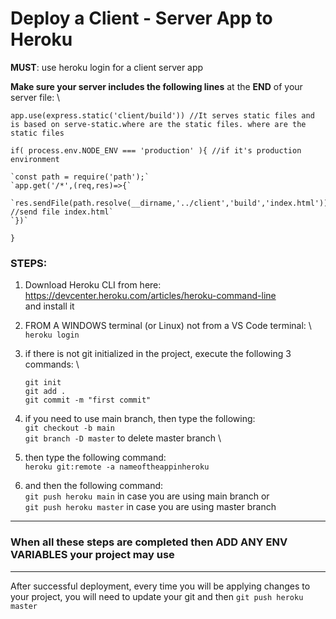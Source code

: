 # Deploy a Client - Server App to Heroku

**MUST**: use heroku login for a client server app

**Make sure your server includes the following lines** at the **END** of your server file: \

`app.use(express.static('client/build')) //It serves static files and is based on serve-static.where are the static files. where are the static files`

`if( process.env.NODE_ENV === 'production' ){ //if it's production environment`
    
    `const path = require('path');`
    `app.get('/*',(req,res)=>{`
        `res.sendFile(path.resolve(__dirname,'../client','build','index.html')) //send file index.html`
    `})`
`}`


### STEPS:

1. Download Heroku CLI from here:\
 https://devcenter.heroku.com/articles/heroku-command-line \
 and install it
2. FROM A WINDOWS terminal (or Linux) not from a VS Code terminal: \ 
`heroku login`
3. if there is not git initialized in the project, execute the following 3 commands: \  
   
   `git init` \
   `git add .`\
   `git commit -m "first commit"`
4. if you need to use main branch, then type the following: \
`git checkout -b main` \
`git branch -D master` to delete master branch \

5. then type the following command:\
 `heroku git:remote -a nameoftheappinheroku`
6. and then the following command:\
`git push heroku main` in case you are using main branch or\
`git push heroku master` in case you are using master branch

---

### When all these steps are completed then ADD ANY ENV VARIABLES your project may use
---

After successful deployment, every time you will be applying changes to your project, you will need to update your git and then `git push heroku master` 

